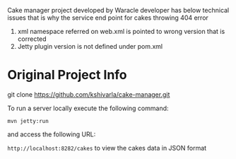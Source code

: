 Cake manager project developed by Waracle developer has below technical issues that is why the service end point for cakes throwing 404 error
1) xml namespace referred on web.xml is pointed to wrong version that is corrected
2) Jetty plugin version is not defined under pom.xml

Original Project Info
=====================

git clone https://github.com/kshivarla/cake-manager.git

To run a server locally execute the following command:

`mvn jetty:run`

and access the following URL:

`http://localhost:8282/cakes` to view the cakes data in JSON format